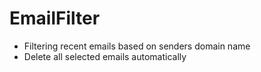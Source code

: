 # EmailFilter
- Filtering recent emails based on senders domain name
- Delete all selected emails automatically
